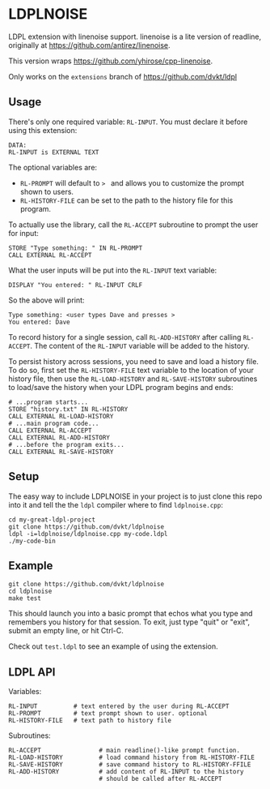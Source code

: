 LDPLNOISE
=========

LDPL extension with linenoise support. linenoise is a lite version of readline, originally at https://github.com/antirez/linenoise.

This version wraps https://github.com/yhirose/cpp-linenoise.

Only works on the `extensions` branch of https://github.com/dvkt/ldpl

Usage
-----

There's only one required variable: `RL-INPUT`. You must declare it before using this extension:

    DATA:
    RL-INPUT is EXTERNAL TEXT

The optional variables are:

- `RL-PROMPT` will default to `> ` and allows you to customize the prompt shown to users. 
- `RL-HISTORY-FILE` can be set to the path to the history file for this program. 

To actually use the library, call the `RL-ACCEPT` subroutine to prompt the user for input:

    STORE "Type something: " IN RL-PROMPT
    CALL EXTERNAL RL-ACCEPT

What the user inputs will be put into the `RL-INPUT` text variable:

    DISPLAY "You entered: " RL-INPUT CRLF

So the above will print:

    Type something: <user types Dave and presses >
    You entered: Dave

To record history for a single session, call `RL-ADD-HISTORY` after calling `RL-ACCEPT`. The content of the `RL-INPUT` variable will be added to the history.

To persist history across sessions, you need to save and load a history file. To do so, first set the `RL-HISTORY-FILE` text  variable to the location of your history file, then use the  `RL-LOAD-HISTORY` and `RL-SAVE-HISTORY` subroutines to load/save the history when your LDPL program begins and ends:

    # ...program starts...
    STORE "history.txt" IN RL-HISTORY
    CALL EXTERNAL RL-LOAD-HISTORY
    # ...main program code...
    CALL EXTERNAL RL-ACCEPT
    CALL EXTERNAL RL-ADD-HISTORY
    # ...before the program exits...
    CALL EXTERNAL RL-SAVE-HISTORY

Setup
-----

The easy way to include LDPLNOISE in your project is to just clone this repo into it and tell the the `ldpl` compiler where to find `ldplnoise.cpp`:

    cd my-great-ldpl-project
    git clone https://github.com/dvkt/ldplnoise
    ldpl -i=ldplnoise/ldplnoise.cpp my-code.ldpl
    ./my-code-bin

Example
-------

    git clone https://github.com/dvkt/ldplnoise
    cd ldplnoise
    make test

This should launch you into a basic prompt that echos what you type and remembers you history for that session. To exit, just type  "quit" or "exit", submit an empty line, or hit Ctrl-C.

Check out `test.ldpl` to see an example of using the extension.

LDPL API
--------

Variables:

    RL-INPUT          # text entered by the user during RL-ACCEPT
    RL-PROMPT         # text prompt shown to user. optional
    RL-HISTORY-FILE   # text path to history file

Subroutines:

    RL-ACCEPT                # main readline()-like prompt function. 
    RL-LOAD-HISTORY          # load command history from RL-HISTORY-FILE 
    RL-SAVE-HISTORY          # save command history to RL-HISTORY-FFILE
    RL-ADD-HISTORY           # add content of RL-INPUT to the history
                             # should be called after RL-ACCEPT
